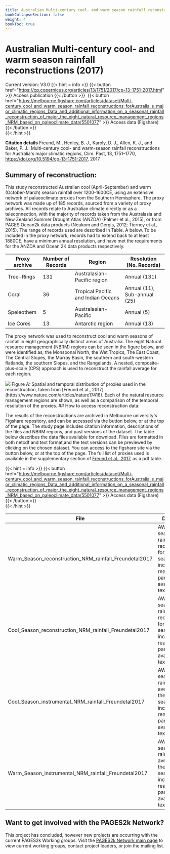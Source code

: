 ```yaml
---
title: Australian Multi-century cool- and warm season rainfall reconstructions (2017)
bookCollapseSection: false
weight: 4
bookToc: true
---
```


# Australian Multi-century cool- and warm season rainfall reconstructions (2017)

Current version: V3.0
{{< hint = info >}}
{{< button href="https://cp.copernicus.org/articles/13/1751/2017/cp-13-1751-2017.html" >}} 
Access publication {{< /button >}} &nbsp;{{< button href="https://melbourne.figshare.com/articles/dataset/Multi-century_cool_and_warm_season_rainfall_reconstructions_forAustralia_s_major_climatic_regions_Data_and_additional_information_on_a_seasonal_rainfall_reconstruction_of_major_the_eight_natural_resource_management_regions_NRM_based_on_paleoclimate_data/5501077" >}} 
Access data (Figshare) {{< /button >}}  
{{< /hint >}} 

**Citation details** Freund, M., Henley, B. J., Karoly, D. J., Allen, K. J., and Baker, P. J.: Multi-century cool- and warm-season rainfall reconstructions for Australia's major climatic regions, Clim. Past, 13, 1751–1770, https://doi.org/10.5194/cp-13-1751-2017, 2017

## Summary of reconstruction:
This study reconstructed Australian cool (April-September) and warm (October-March) season rainfall over 1200-1600CE, using an extensive network of palaeoclimate proxies from the Southern Hemisphere. The proxy network was made up of 185 records, sourced from a variety of proxy archives. All records relate to Australian climate directly or as a teleconnection, with the majority of records taken from the Australasia and New Zealand Summer Drought Atlas (ANZDA) (Palmer et al., 2015), or from PAGES Ocean2k data products (Neukom and Gergis, 2012; Tierney et al., 2015). The range of records used are described in Table. A below. To be included in the proxy network, records had to extend back to at least 1880CE, have a minimum annual resolution, and have met the requirements for the ANZDA and Ocean 2K data products respectively.


| Proxy archive | Number of Records| Region | Resolution (No. Records)|
|---------------|------------------|--------|------------|
|Tree-Rings| 131|Australasian-Pacific region| Annual (131) |
|Coral|36|Tropical Pacific and Indian Oceans| Annual (11), Sub-annual (25)|
|Speleothem |5|Australasian-Pacific| Annual (5)|
|Ice Cores|13|Antarctic region| Annual (13)|

The proxy network was used to reconstruct cool and warm seasons of rainfall in eight geographically distinct areas of Australia. The eight Natural resource management (NBRM) regions can be seen in the figure below, and were identified as; the Monsoonal North, the Wet Tropics, The East Coast, The Central Slopes, the Murray Basin, the southern and south-western flatlands, the southern Slopes, and the Rangelands. A nested, composite-plus-scale (CPS) approach is used to reconstruct the rainfall average for each region.

  <img src="/docs/Phase 2 Databases/2k Network/Australasian_rainfall_Freund_2017.png" />
  Figure A: Spatial and temporal distribution of proxies used in the reconstruction, taken from [Freund et al., 2017](https://www.nature.com/articles/nature17418). Each of the natural resource management regions are shown, as well as a comparison of the temporal resolution of the proxies. 
## How to access reconstruction data:

The results of the reconstructions are archived in Melbourne university's Figshare repository, and can be accessed via the button below, or at the top of the page. The study page includes citation information, descriptions of the files and NBRM regions, and past versions of the dataset. The table below describes the data files available for download. Files are formatted in both netcdf and text format,and the text versions can be previewed by clicking on the chosen dataset. You can access to the figshare site via the button below, or at the top of the page. The full list of proxies used is available in the supplementary section of [Freund et al., 2017](https://cp.copernicus.org/articles/13/1751/2017/cp-13-1751-2017.html), as a pdf table.

{{< hint = info >}}
{{< button href="https://melbourne.figshare.com/articles/dataset/Multi-century_cool_and_warm_season_rainfall_reconstructions_forAustralia_s_major_climatic_regions_Data_and_additional_information_on_a_seasonal_rainfall_reconstruction_of_major_the_eight_natural_resource_management_regions_NRM_based_on_paleoclimate_data/5501077" >}} 
Access data (Figshare) {{< /button >}}  
{{< /hint >}} 

|File| Description|
|-----------|------------|
|Warm_Season_reconstruction_NRM_rainfall_Freundetal2017 | AWAP NRM seasonal rainfall reconstructions for the warm season, including a read me paragraph. available as text of netcdf|
|Cool_Season_reconstruction_NRM_rainfall_Freundetal2017 | AWAP NRM seasonal rainfall reconstructions for the cool season, including a read me paragraph. available as text of netcdf|
|Cool_Season_instrumental_NRM_rainfall_Freundetal2017 | AWAP NRM seasonal rainfall averages for the cool season, including a read me paragraph. available as text of netcdf|
|Warm_Season_instrumental_NRM_rainfall_Freundetal2017 | AWAP NRM seasonal rainfall averages for the warm season, including a read me paragraph. available as text of netcdf|

## Want to get involved with the PAGES2k Network?
This project has concluded, however new projects are occurring with the current PAGES2k Working groups. Visit the [PAGES2k Network main page](https://pastglobalchanges.org/science/wg/2k-network/projects) to view current working groups, contact project leaders, or join the mailing list.